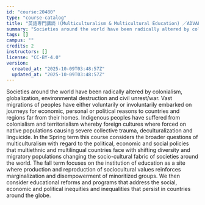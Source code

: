 ```yaml
---
id: "course:20480"
type: "course-catalog"
title: "英語専門講読 Ⅰ(Multiculturalism & Multicultural Education) ／ADVANCED THEMATIC READING Ⅰ"
summary: "Societies around the world have been radically altered by colonialism, globalization, environmental destruction and civi…"
tags: []
campus: ""
credits: 2
instructors: []
license: "CC-BY-4.0"
version:
  created_at: "2025-10-09T03:48:57Z"
  updated_at: "2025-10-09T03:48:57Z"
---
```

Societies around the world have been radically altered by colonialism, globalization, environmental destruction and civil unrest/war. Vast migrations of peoples have either voluntarily or involuntarily embarked on journeys for economic, personal or political reasons to countries and regions far from their homes. Indigenous peoples have suffered from colonialism and territorialism whereby foreign cultures where forced on native populations causing severe collective trauma, deculturalization and linguicide. In the Spring term this course considers the broader questions of multiculturalism with regard to the political, economic and social policies that multiethnic and multilingual countries face with shifting diversity and migratory populations changing the socio-cultural fabric of societies around the world. The fall term focuses on the institution of education as a site where production and reproduction of sociocultural values reinforces marginalization and disempowerment of minoritized groups. We then consider educational reforms and programs that address the social, economic and political inequities and inequalities that persist in countries around the globe.
